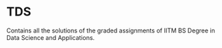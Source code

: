 # TDS

Contains all the solutions of the graded assignments of IITM BS Degree in Data Science and Applications.
